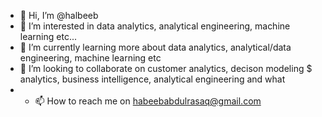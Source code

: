 - 👋 Hi, I’m @halbeeb
- 👀 I’m interested in data analytics, analytical engineering, machine learning etc...
- 🌱 I’m currently learning more about data analytics, analytical/data engineering, machine learning etc
- 💞️ I’m looking to collaborate on customer analytics, decison modeling $ analytics, business intelligence, analytical engineering and what
- - 📫 How to reach me on habeebabdulrasaq@gmail.com

<!---
halbeeb/halbeeb is a ✨ special ✨ repository because its `README.md` (this file) appears on your GitHub profile.
You can click the Preview link to take a look at your changes.
--->
